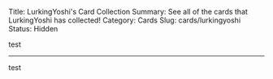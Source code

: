 Title: LurkingYoshi's Card Collection
Summary: See all of the cards that LurkingYoshi has collected!
Category: Cards
Slug: cards/lurkingyoshi
Status: Hidden

test

---
test